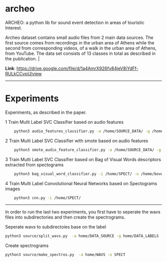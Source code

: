 # archeo
 ARCHEO: a python lib for sound event detection in areas of touristic Interest.

Archeo dataset contains small audio files from 2 main data sources. The first source comes from recordings in the urban area of Athens while the second from corresponding videos, of a walk in the urban area of Athens, from YouTube. The data set consists of 13 classes in total as described in the publication.
 |

**Link**: https://drive.google.com/file/d/1a4AmrX926fv84jeV8iYdFf-RULkCCvpU/view

- - -
# Experiments
Experiments, as described in the paper.

1 Train Multi Label SVC Classifier based on audio features
```bash
    python3 audio_features_classifier.py -a /home/SOURCE_DATA/ -g /home/SOURCE_LABELS/
```
2 Train Multi Label SVC Classifier with smote based on audio features
```bash
    python3 smote_audio_feature_classifier.py -a /home/SOURCE_DATA/ -g /home/SOURCE_LABELS/ -res 2000
```
3 Train Multi Label SVC Classifier based on Bag of Visual Words descriptors extracted from spectograms
```bash
    python3 bag_visual_word_classifier.py -i /home/SPECT/ -o /home/bovw
```

4 Train Multi Label Convolutional Neural Networks based on Spectograms images
```bash
    python3 cnn.py -i /home/SPECT/
```
- - -
In order to run the last two experiments, you first have to seperate the wavs files into subdirectories and then create the spectrograms.

Seperate wavs to subdirectoies base on the label
```bash
python3 source/split_wavs.py  -a home/DATA_SOURCE -g home/DATA_LABELS -o WAVS
```
Create spectrograms
```bash
python3 source/make_spectros.py  -a home/WAVS -o SPECT
